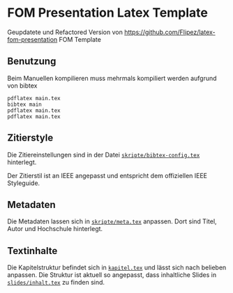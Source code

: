 # FOM Presentation Latex Template

Geupdatete und Refactored Version von https://github.com/Flipez/latex-fom-presentation FOM Template

## Benutzung

Beim Manuellen kompilieren muss mehrmals kompiliert werden aufgrund von bibtex

```
pdflatex main.tex
bibtex main
pdflatex main.tex
pdflatex main.tex
```

## Zitierstyle

Die Zitiereinstellungen sind in der Datei [`skripte/bibtex-config.tex`](./skripte/bibtex-config.tex) hinterlegt.

Der Zitierstil ist an IEEE angepasst und entspricht dem offiziellen IEEE Styleguide.

## Metadaten

Die Metadaten lassen sich in [`skripte/meta.tex`](./skripte/meta.tex) anpassen. Dort sind Titel, Autor und Hochschule hinterlegt.


## Textinhalte

Die Kapitelstruktur befindet sich in [`kapitel.tex`](.kapitel.tex) und lässt sich nach belieben anpassen. 
Die Struktur ist aktuell so angepasst, dass inhaltliche Slides in [`slides/inhalt.tex`](./slides/inhalt.tex) zu finden sind.
